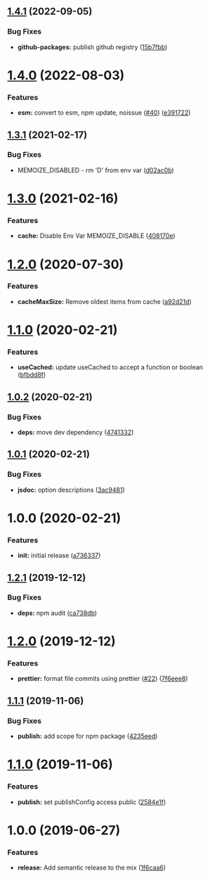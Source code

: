 ## [1.4.1](https://github.com/5app/memoize/compare/v1.4.0...v1.4.1) (2022-09-05)


### Bug Fixes

* **github-packages:** publish github registry ([15b7fbb](https://github.com/5app/memoize/commit/15b7fbb20fd88eac4263e0c4bbd5675a687e2c3d))

# [1.4.0](https://github.com/5app/memoize/compare/v1.3.1...v1.4.0) (2022-08-03)


### Features

* **esm:** convert to esm, npm update, noissue ([#40](https://github.com/5app/memoize/issues/40)) ([e391722](https://github.com/5app/memoize/commit/e391722a678694d49d3401fa19b8ead7f08a3b51))

## [1.3.1](https://github.com/5app/memoize/compare/v1.3.0...v1.3.1) (2021-02-17)


### Bug Fixes

* MEMOIZE_DISABLED - rm 'D' from env var ([d02ac0b](https://github.com/5app/memoize/commit/d02ac0b9cf9a11b38e522876883169b4020948e6))

# [1.3.0](https://github.com/5app/memoize/compare/v1.2.0...v1.3.0) (2021-02-16)


### Features

* **cache:** Disable Env Var MEMOIZE_DISABLE ([408170e](https://github.com/5app/memoize/commit/408170e8cbb9a4e888652b5453d825f4f25c0a5b))

# [1.2.0](https://github.com/5app/memoize/compare/v1.1.0...v1.2.0) (2020-07-30)


### Features

* **cacheMaxSize:** Remove oldest items from cache ([a92d21d](https://github.com/5app/memoize/commit/a92d21d260e5654a40c609a94a9a79424cd4a838))

# [1.1.0](https://github.com/5app/memoize/compare/v1.0.2...v1.1.0) (2020-02-21)


### Features

* **useCached:** update useCached to accept a function or boolean ([bfbdd8f](https://github.com/5app/memoize/commit/bfbdd8f77c8e49839f65da005733e5b2aba08714))

## [1.0.2](https://github.com/5app/memoize/compare/v1.0.1...v1.0.2) (2020-02-21)


### Bug Fixes

* **deps:** move dev dependency ([4741332](https://github.com/5app/memoize/commit/4741332e32d7c59e61247fae7ff4fb4a5fb5021d))

## [1.0.1](https://github.com/5app/memoize/compare/v1.0.0...v1.0.1) (2020-02-21)


### Bug Fixes

* **jsdoc:** option descriptions ([3ac9481](https://github.com/5app/memoize/commit/3ac9481627e147d2c308257524c26f9d9bfdb78b))

# 1.0.0 (2020-02-21)


### Features

* **init:** initial release ([a736337](https://github.com/5app/memoize/commit/a736337c97bee99fe4a254cdbdba16a6fe66bd8e))

## [1.2.1](https://github.com/5app/js-template/compare/v1.2.0...v1.2.1) (2019-12-12)


### Bug Fixes

* **deps:** npm audit ([ca738db](https://github.com/5app/js-template/commit/ca738dba9044e54931fab71afdee889a8acde958))

# [1.2.0](https://github.com/5app/js-template/compare/v1.1.1...v1.2.0) (2019-12-12)


### Features

* **prettier:** format file commits using prettier ([#22](https://github.com/5app/js-template/issues/22)) ([7f6eee8](https://github.com/5app/js-template/commit/7f6eee8f884fa4b21a7799df4b6727ab0a430415))

## [1.1.1](https://github.com/5app/js-template/compare/v1.1.0...v1.1.1) (2019-11-06)


### Bug Fixes

* **publish:** add scope for npm package ([4235eed](https://github.com/5app/js-template/commit/4235eed4a50b3ef4b7e8d1c949b25c1a8ce3ad11))

# [1.1.0](https://github.com/5app/js-template/compare/v1.0.0...v1.1.0) (2019-11-06)


### Features

* **publish:** set publishConfig access public ([2584e1f](https://github.com/5app/js-template/commit/2584e1f3bc90827ecf98ec7ca7286facdf1d9baf))

# 1.0.0 (2019-06-27)


### Features

* **release:** Add semantic release to the mix ([1f6caa6](https://github.com/5app/js-template/commit/1f6caa6))
